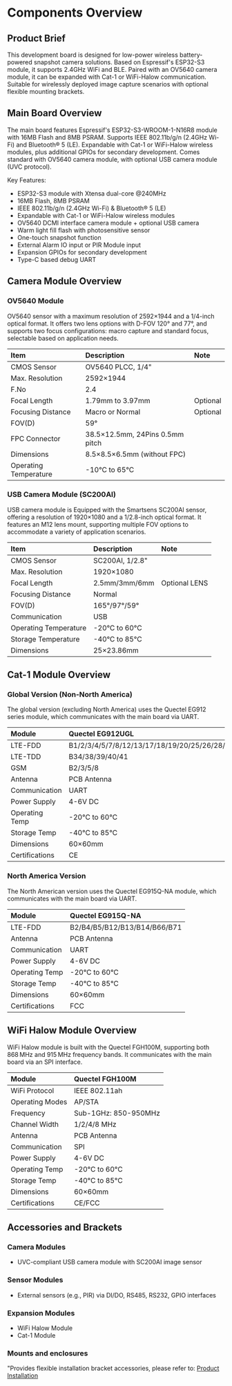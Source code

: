 # Components Overview
## **Product Brief**

This development board is designed for low-power wireless battery-powered snapshot camera solutions. Based on Espressif's ESP32-S3 module, it supports 2.4GHz WiFi and BLE. Paired with an OV5640 camera module, it can be expanded with Cat-1 or WiFi-Halow communication. Suitable for wirelessly deployed image capture scenarios with optional flexible mounting brackets.

## **Main Board Overview**

The main board features Espressif's ESP32-S3-WROOM-1-N16R8 module with 16MB Flash and 8MB PSRAM. Supports IEEE 802.11b/g/n (2.4GHz Wi-Fi) and Bluetooth® 5 (LE). Expandable with Cat-1 or WiFi-Halow wireless modules, plus additional GPIOs for secondary development. Comes standard with OV5640 camera module, with optional USB camera module (UVC protocol).

Key Features:  
- ESP32-S3 module with Xtensa dual-core @240MHz  
- 16MB Flash, 8MB PSRAM  
- IEEE 802.11b/g/n (2.4GHz Wi-Fi) & Bluetooth® 5 (LE)  
- Expandable with Cat-1 or WiFi-Halow wireless modules  
- OV5640 DCMI interface camera module + optional USB camera  
- Warm light fill flash with photosensitive sensor  
- One-touch snapshot function  
- External Alarm IO input or PIR Module input  
- Expansion GPIOs for secondary development  
- Type-C based debug UART  

## **Camera Module Overview**

### OV5640 Module

OV5640 sensor with a maximum resolution of 2592×1944 and a 1/4-inch optical format. It offers two lens options with D-FOV 120° and 77°, and supports two focus configurations: macro capture and standard focus, selectable based on application needs.

| Item                 | Description                       | Note       |
| :------------------- | :-------------------------------- | :--------- |
| CMOS Sensor          | OV5640 PLCC, 1/4"                 |            |
| Max. Resolution      | 2592×1944                         |            |
| F.No                 | 2.4                               |            |
| Focal Length         | 1.79mm to 3.97mm                  | Optional   |
| Focusing Distance    | Macro or Normal                   | Optional   |
| FOV(D)               | 59°                               |            |
| FPC Connector        | 38.5×12.5mm, 24Pins 0.5mm pitch   |            |
| Dimensions           | 8.5×8.5×6.5mm (without FPC)       |            |
| Operating Temperature| -10°C to 65°C                     |            |

### USB Camera Module (SC200AI)

USB camera module is Equipped with the Smartsens SC200AI sensor, offering a resolution of 1920×1080 and a 1/2.8-inch optical format.
It features an M12 lens mount, supporting multiple FOV options to accommodate a variety of application scenarios.

| Item                 | Description               | Note          |
| :------------------- | :------------------------ | :------------ |
| CMOS Sensor          | SC200AI, 1/2.8"           |               |
| Max. Resolution      | 1920×1080                 |               |
| Focal Length         | 2.5mm/3mm/6mm             | Optional LENS |
| Focusing Distance    | Normal                    |               |
| FOV(D)               | 165°/97°/59°              |               |
| Communication        | USB                       |               |
| Operating Temperature| -20°C to 60°C             |               |
| Storage Temperature  | -40°C to 85°C             |               |
| Dimensions           | 25×23.86mm                |               |

## **Cat-1 Module Overview**

### Global Version (Non-North America)  

The global version (excluding North America) uses the Quectel EG912 series module, which communicates with the main board via UART.

| Module               | Quectel EG912UGL                                   |
| :------------------- | :------------------------------------------------- |
| LTE-FDD              | B1/2/3/4/5/7/8/12/13/17/18/19/20/25/26/28/66      |
| LTE-TDD              | B34/38/39/40/41                                    |
| GSM                  | B2/3/5/8                                           |
| Antenna              | PCB Antenna                                        |
| Communication        | UART                                               |
| Power Supply         | 4-6V DC                                            |
| Operating Temp       | -20°C to 60°C                                      |
| Storage Temp         | -40°C to 85°C                                      |
| Dimensions           | 60×60mm                                            |
| Certifications       | CE                                                 |

### North America Version  

The North American version uses the Quectel EG915Q-NA module, which communicates with the main board via UART.

| Module               | Quectel EG915Q-NA                                   |
| :------------------- | :-------------------------------------------------- |
| LTE-FDD              | B2/B4/B5/B12/B13/B14/B66/B71                        |
| Antenna              | PCB Antenna                                         |
| Communication        | UART                                                |
| Power Supply         | 4-6V DC                                             |
| Operating Temp       | -20°C to 60°C                                       |
| Storage Temp         | -40°C to 85°C                                       |
| Dimensions           | 60×60mm                                             |
| Certifications       | FCC                                                 |

## **WiFi Halow Module Overview**

WiFi Halow module is built with the Quectel FGH100M, supporting both 868 MHz and 915 MHz frequency bands. It communicates with the main board via an SPI interface.

| Module               | Quectel FGH100M             |
| :------------------- | :-------------------------- |
| WiFi Protocol        | IEEE 802.11ah               |
| Operating Modes      | AP/STA                      |
| Frequency            | Sub-1GHz: 850-950MHz        |
| Channel Width        | 1/2/4/8 MHz                 |
| Antenna              | PCB Antenna                 |
| Communication        | SPI                         |
| Power Supply         | 4-6V DC                     |
| Operating Temp       | -20°C to 60°C               |
| Storage Temp         | -40°C to 85°C               |
| Dimensions           | 60×60mm                     |
| Certifications       | CE/FCC                      |

## **Accessories and Brackets**

### Camera Modules
- UVC-compliant USB camera module with SC200AI image sensor

### Sensor Modules
- External sensors (e.g., PIR) via DI/DO, RS485, RS232, GPIO interfaces

### Expansion Modules
- WiFi Halow Module
- Cat-1 Module

### Mounts and enclosures

"Provides flexible installation bracket accessories, please refer to: [Product Installation](../../Overview#产品安装)
